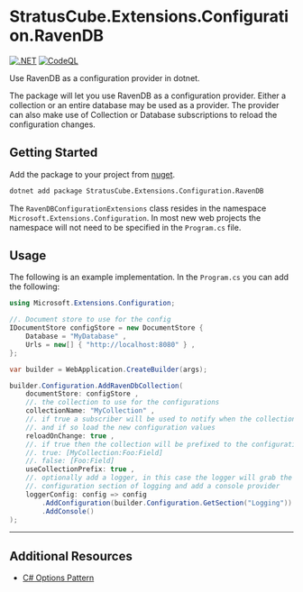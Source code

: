 # StratusCube.Extensions.Configuration.RavenDB

[![.NET](https://github.com/StratusCube/StratusCube.Extensions.Configuration.RavenDB/actions/workflows/dotnet.yml/badge.svg)](https://github.com/StratusCube/StratusCube.Extensions.Configuration.RavenDB/actions/workflows/dotnet.yml) 
[![CodeQL](https://github.com/StratusCube/StratusCube.Extensions.Configuration.RavenDB/actions/workflows/codeql-analysis.yml/badge.svg)](https://github.com/StratusCube/StratusCube.Extensions.Configuration.RavenDB/actions/workflows/codeql-analysis.yml)

Use RavenDB as a configuration provider in dotnet.

The package will let you use RavenDB as a configuration provider. Either a collection or an entire database may be used as a provider. The provider can also make use of Collection or Database subscriptions to reload the configuration changes.

## Getting Started

Add the package to your project from [nuget](https://www.nuget.org/packages/StratusCube.Extensions.Configuration.RavenDB).

```bash
dotnet add package StratusCube.Extensions.Configuration.RavenDB
```

The `RavenDBConfigurationExtensions` class resides in the namespace `Microsoft.Extensions.Configuration`. In most new web projects the namespace will not need to be specified in the `Program.cs` file.

## Usage

The following is an example implementation. In the `Program.cs` you can add the following:

```csharp
using Microsoft.Extensions.Configuration;

//. Document store to use for the config
IDocumentStore configStore = new DocumentStore {
    Database = "MyDatabase" ,
    Urls = new[] { "http://localhost:8080" } ,
};

var builder = WebApplication.CreateBuilder(args);

builder.Configuration.AddRavenDbCollection(
    documentStore: configStore ,
    //. the collection to use for the configurations
    collectionName: "MyCollection" ,
    //. if true a subscriber will be used to notify when the collection has changed
    //. and if so load the new configuration values
    reloadOnChange: true ,
    //. if true then the collection will be prefixed to the configuration keys
    //. true: [MyCollection:Foo:Field]
    //. false: [Foo:Field]
    useCollectionPrefix: true ,
    //. optionally add a logger, in this case the logger will grab the
    //. configuration section of logging and add a console provider
    loggerConfig: config => config
        .AddConfiguration(builder.Configuration.GetSection("Logging"))
        .AddConsole()
);
```

---

## Additional Resources

- [C# Options Pattern](https://docs.microsoft.com/en-us/dotnet/core/extensions/options)
